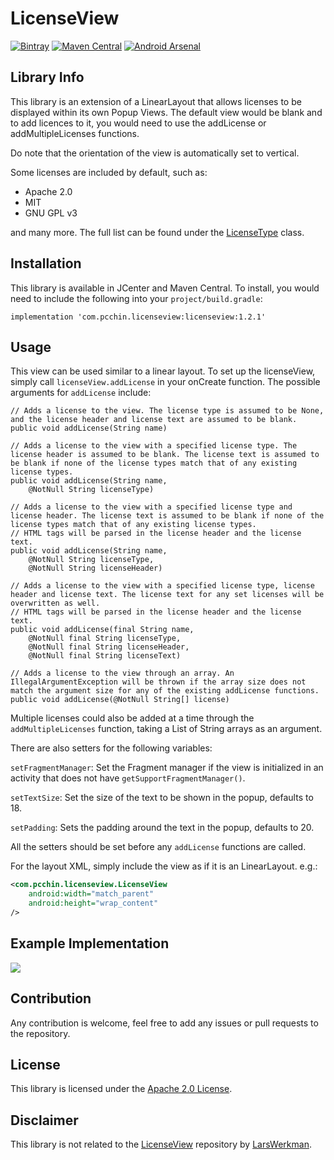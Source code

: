 # LicenseView
[![Bintray](https://api.bintray.com/packages/pcchin/licenseview/com.pcchin.licenseview/images/download.svg)](https://bintray.com/pcchin/licenseview/com.pcchin.licenseview/_latestVersion)
[![Maven Central](https://maven-badges.herokuapp.com/maven-central/com.pcchin.licenseview/licenseview/badge.svg)](https://search.maven.org/artifact/com.pcchin.licenseview/licenseview)
[![Android Arsenal](https://img.shields.io/badge/Android%20Arsenal-License%20View-green.svg?style=flat)](https://android-arsenal.com/details/1/8100)

## Library Info
This library is an extension of a LinearLayout that allows licenses to be displayed within its own Popup Views.
The default view would be blank and to add licences to it, you would need to use the addLicense or addMultipleLicenses functions.

Do note that the orientation of the view is automatically set to vertical.

Some licenses are included by default, such as:
- Apache 2.0
- MIT
- GNU GPL v3

and many more. The full list can be found under the [LicenseType](/licenseview/src/main/java/com/pcchin/licenseview/LicenseType.java) class.

## Installation
This library is available in JCenter and Maven Central. To install, you would need to include the following into your `project/build.gradle`:

```
implementation 'com.pcchin.licenseview:licenseview:1.2.1'
```

## Usage

This view can be used similar to a linear layout. To set up the licenseView, simply call `licenseView.addLicense` in your onCreate function. The possible arguments for `addLicense` include:

```
// Adds a license to the view. The license type is assumed to be None, and the license header and license text are assumed to be blank.
public void addLicense(String name)

// Adds a license to the view with a specified license type. The license header is assumed to be blank. The license text is assumed to be blank if none of the license types match that of any existing license types.
public void addLicense(String name, 
    @NotNull String licenseType)

// Adds a license to the view with a specified license type and license header. The license text is assumed to be blank if none of the license types match that of any existing license types.
// HTML tags will be parsed in the license header and the license text.
public void addLicense(String name, 
    @NotNull String licenseType, 
    @NotNull String licenseHeader)

// Adds a license to the view with a specified license type, license header and license text. The license text for any set licenses will be overwritten as well.
// HTML tags will be parsed in the license header and the license text.
public void addLicense(final String name, 
    @NotNull final String licenseType,
    @NotNull final String licenseHeader, 
    @NotNull final String licenseText)

// Adds a license to the view through an array. An IllegalArgumentException will be thrown if the array size does not match the argument size for any of the existing addLicense functions.
public void addLicense(@NotNull String[] license)
```

Multiple licenses could also be added at a time through the `addMultipleLicenses` function, taking a List of String arrays as an argument.

There are also setters for the following variables:

`setFragmentManager`: Set the Fragment manager if the view is initialized in an activity that does not have `getSupportFragmentManager()`.

`setTextSize`: Set the size of the text to be shown in the popup, defaults to 18.

`setPadding`: Sets the padding around the text in the popup, defaults to 20.

All the setters should be set before any `addLicense` functions are called.

For the layout XML, simply include the view as if it is an LinearLayout. e.g.:
```XML
<com.pcchin.licenseview.LicenseView
    android:width="match_parent"
    android:height="wrap_content"
/>
```

## Example Implementation
![](/example_implementation.png)

## Contribution
Any contribution is welcome, feel free to add any issues or pull requests to the repository.

## License
This library is licensed under the [Apache 2.0 License](/LICENSE).

## Disclaimer
This library is not related to the [LicenseView](https://github.com/LarsWerkman/LicenseView) repository by [LarsWerkman](https://github.com/LarsWerkman). 